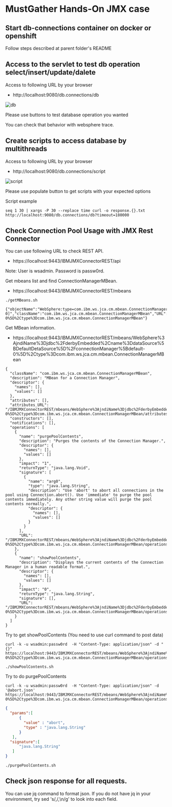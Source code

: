 # MustGather Hands-On JMX case 

## Start db-connections container on docker or openshift

Follow steps described at parent folder's README 


## Access to the servlet to test db operation select/insert/update/dalete

Access to following URL by your browser

- http://localhost:9080/db.connections/db

![db](db.png)

Please use buttons to test database operation you wanted

You can check that behavior with websphere trace.


## Create scripts to access database by multithreads

Access to following URL by your browser

- http://localhost:9080/db.connections/script

![script](script.png)

Please use populate button to get scripts with your expected options

Script example
```
seq 1 30 | xargs -P 30 --replace time curl -o response.{}.txt http://localhost:9080/db.connections/db?timeout=180000
```

## Check Connection Pool Usage with JMX Rest Connector


You can use following URL to check REST API.

- https://localhost:9443/IBMJMXConnectorREST/api

Note: User is wsadmin. Password is passw0rd.


Get mbeans list and find ConnectionManagerMBean.

- https://localhost:9443/IBMJMXConnectorREST/mbeans

```
./getMBeans.sh

{"objectName":"WebSphere:type=com.ibm.ws.jca.cm.mbean.ConnectionManagerMBean,jndiName=jdbc/derbyEmbedded,name=dataSource[DefaultDetaSource]/connectionManager[default-0]","className":"com.ibm.ws.jca.cm.mbean.ConnectionManagerMBean","URL":"/IBMJMXConnectorREST/mbeans/WebSphere%3AjndiName%3Djdbc%2FderbyEmbedded%2Cname%3DdataSource%5BDefaultDetaSource%5D%2FconnectionManager%5Bdefault-0%5D%2Ctype%3Dcom.ibm.ws.jca.cm.mbean.ConnectionManagerMBean"}
```

Get MBean information.

- https://localhost:9443/IBMJMXConnectorREST/mbeans/WebSphere%3AjndiName%3Djdbc%2FderbyEmbedded%2Cname%3DdataSource%5BDefaultDetaSource%5D%2FconnectionManager%5Bdefault-0%5D%2Ctype%3Dcom.ibm.ws.jca.cm.mbean.ConnectionManagerMBean

```
{
  "className": "com.ibm.ws.jca.cm.mbean.ConnectionManagerMBean",
  "description": "MBean for a Connection Manager",
  "descriptor": {
    "names": [],
    "values": []
  },
  "attributes": [],
  "attributes_URL": "/IBMJMXConnectorREST/mbeans/WebSphere%3AjndiName%3Djdbc%2FderbyEmbedded%2Cname%3DdataSource%5BPdprofDataSource%5D%2FconnectionManager%5Bdefault-0%5D%2Ctype%3Dcom.ibm.ws.jca.cm.mbean.ConnectionManagerMBean/attributes",
  "constructors": [],
  "notifications": [],
  "operations": [
    {
      "name": "purgePoolContents",
      "description": "Purges the contents of the Connection Manager.",
      "descriptor": {
        "names": [],
        "values": []
      },
      "impact": "1",
      "returnType": "java.lang.Void",
      "signature": [
        {
          "name": "arg0",
          "type": "java.lang.String",
          "description": "Use 'abort' to abort all connections in the pool using Connection.abort(). Use 'immediate' to purge the pool contents immediately. Any other string value will purge the pool contents normally.",
          "descriptor": {
            "names": [],
            "values": []
          }
        }
      ],
      "URL": "/IBMJMXConnectorREST/mbeans/WebSphere%3AjndiName%3Djdbc%2FderbyEmbedded%2Cname%3DdataSource%5BPdprofDataSource%5D%2FconnectionManager%5Bdefault-0%5D%2Ctype%3Dcom.ibm.ws.jca.cm.mbean.ConnectionManagerMBean/operations/purgePoolContents"
    },
    {
      "name": "showPoolContents",
      "description": "Displays the current contents of the Connection Manager in a human readable format.",
      "descriptor": {
        "names": [],
        "values": []
      },
      "impact": "0",
      "returnType": "java.lang.String",
      "signature": [],
      "URL": "/IBMJMXConnectorREST/mbeans/WebSphere%3AjndiName%3Djdbc%2FderbyEmbedded%2Cname%3DdataSource%5BPdprofDataSource%5D%2FconnectionManager%5Bdefault-0%5D%2Ctype%3Dcom.ibm.ws.jca.cm.mbean.ConnectionManagerMBean/operations/showPoolContents"
    }
  ]
}
```

Try to get showPoolContents (You need to use curl command to post data)

```
curl -k -u wsadmin:passw0rd  -H "Content-Type: application/json" -d "{}" https://localhost:9443/IBMJMXConnectorREST/mbeans/WebSphere%3AjndiName%3Djdbc%2FderbyEmbedded%2Cname%3DdataSource%5BDefaultDetaSource%5D%2FconnectionManager%5Bdefault-0%5D%2Ctype%3Dcom.ibm.ws.jca.cm.mbean.ConnectionManagerMBean/operations/showPoolContents

```

```
./showPoolContents.sh
```

Try to do purgePoolContents

```
curl -k -u wsadmin:passw0rd  -H "Content-Type: application/json" -d '@abort.json' https://localhost:9443/IBMJMXConnectorREST/mbeans/WebSphere%3AjndiName%3Djdbc%2FderbyEmbedded%2Cname%3DdataSource%5BDefaultDetaSource%5D%2FconnectionManager%5Bdefault-0%5D%2Ctype%3Dcom.ibm.ws.jca.cm.mbean.ConnectionManagerMBean/operations/purgePoolContents
```

```abort.json
{
  "params":[ 
      {  
        "value" : "abort", 
        "type" : "java.lang.String" 
      } 
   ], 
  "signature":[ 
      "java.lang.String" 
   ] 
}
```

```
./purgePoolContents.sh
```


## Check json response for all requests.

You can use jq command to format json. If you do not have jq in your environment, try sed 's/,/,\n/g' to look into each field.
